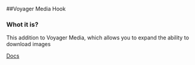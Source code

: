 ##Voyager Media Hook


### Whot it is?

This addition to Voyager Media, which allows you to expand the ability to download images

[Docs](https://github.com/Akopean/voyager-media/doc/index.html)
